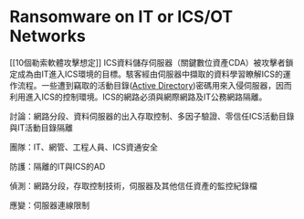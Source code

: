 # Ransomware on IT or ICS/OT Networks
[[10個勒索軟體攻擊想定]]
ICS資料儲存伺服器（關鍵數位資產CDA）被攻擊者鎖定成為由IT進入ICS環境的目標。駭客經由伺服器中擷取的資料學習瞭解ICS的運作流程。一些遭到竊取的活動目錄([Active Directory](https://www.quest.com/solutions/active-directory/what-is-active-directory.aspx))密碼用來入侵伺服器，因而利用進入ICS的控制環境。ICS的網路必須與網際網路及IT公務網路隔離。

討論：網路分段、資料伺服器的出入存取控制、多因子驗證、零信任ICS活動目錄與IT活動目錄隔離

團隊：IT、網管、工程人員、ICS資通安全

防護：隔離的IT與ICS的AD

偵測：網路分段，存取控制技術，伺服器及其他信任資產的監控紀錄檔

應變：伺服器連線限制
